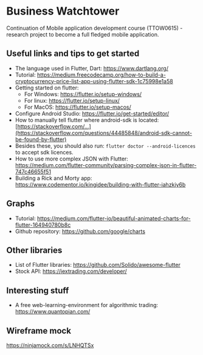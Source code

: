 # Business Watchtower

Continuation of Mobile application development course (TTOW0615) -research project to become a full fledged mobile application.

## Useful links and tips to get started
* The language used in Flutter, Dart: https://www.dartlang.org/
* Tutorial: https://medium.freecodecamp.org/how-to-build-a-cryptocurrency-price-list-app-using-flutter-sdk-1c75998e1a58
* Getting started on flutter: 
   * For Windows: https://flutter.io/setup-windows/ 
   * For linux: https://flutter.io/setup-linux/
   * For MacOS: https://flutter.io/setup-macos/
* Configure Android Studio: https://flutter.io/get-started/editor/
* How to manually tell flutter where android-sdk is located: [https://stackoverflow.com/...](https://stackoverflow.com/questions/44485848/android-sdk-cannot-be-found-by-flutter)
* Besides these, you should also run: `flutter doctor --android-licences` to accept sdk licences.
* How to use more complex JSON with Flutter: https://medium.com/flutter-community/parsing-complex-json-in-flutter-747c46655f51
* Building a Rick and Morty app: https://www.codementor.io/kingidee/building-with-flutter-iahzkjy6b

## Graphs
* Tutorial: https://medium.com/flutter-io/beautiful-animated-charts-for-flutter-164940780b8c
* Github repository: https://github.com/google/charts

## Other libraries
* List of Flutter libraries: https://github.com/Solido/awesome-flutter
* Stock API: https://iextrading.com/developer/

## Interesting stuff
* A free web-learning-environment for algorithmic trading: https://www.quantopian.com/

## Wireframe mock
https://ninjamock.com/s/LNHQTSx

